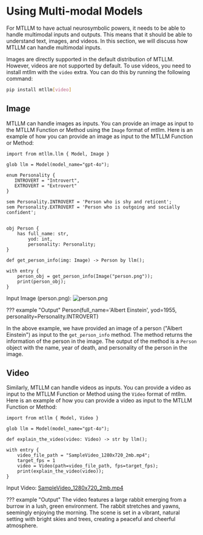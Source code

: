 # Using Multi-modal Models

For MTLLM to have actual neurosymbolic powers, it needs to be able to handle multimodal inputs and outputs. This means that it should be able to understand text, images, and videos. In this section, we will discuss how MTLLM can handle multimodal inputs.

Images are directly supported in the default distribution of MTLLM. However, videos are not supported by default. To use videos, you need to install mtllm with the `video` extra. You can do this by running the following command:

```bash
pip install mtllm[video]
```

## Image

MTLLM can handle images as inputs. You can provide an image as input to the MTLLM Function or Method using the `Image` format of mtllm. Here is an example of how you can provide an image as input to the MTLLM Function or Method:

```jac
import from mtllm.llm { Model, Image }

glob llm = Model(model_name="gpt-4o");

enum Personality {
   INTROVERT = "Introvert",
   EXTROVERT = "Extrovert"
}

sem Personality.INTROVERT = 'Person who is shy and reticent';
sem Personality.EXTROVERT = 'Person who is outgoing and socially confident';


obj Person {
    has full_name: str,
        yod: int,
        personality: Personality;
}

def get_person_info(img: Image) -> Person by llm();

with entry {
    person_obj = get_person_info(Image("person.png"));
    print(person_obj);
}
```

Input Image (person.png):
![person.png](https://rarehistoricalphotos.com/wp-content/uploads/2022/06/albert-einstein-tongue-3.webp)


??? example "Output"
    Person(full_name='Albert Einstein', yod=1955, personality=Personality.INTROVERT)

In the above example, we have provided an image of a person ("Albert Einstein") as input to the `get_person_info` method. The method returns the information of the person in the image. The output of the method is a `Person` object with the name, year of death, and personality of the person in the image.

## Video

Similarly, MTLLM can handle videos as inputs. You can provide a video as input to the MTLLM Function or Method using the `Video` format of mtllm. Here is an example of how you can provide a video as input to the MTLLM Function or Method:

```jac
import from mtllm { Model, Video }

glob llm = Model(model_name="gpt-4o");

def explain_the_video(video: Video) -> str by llm();

with entry {
    video_file_path = "SampleVideo_1280x720_2mb.mp4";
    target_fps = 1
    video = Video(path=video_file_path, fps=target_fps);
    print(explain_the_video(video));
}
```

Input Video:
[SampleVideo_1280x720_2mb.mp4](https://github.com/Jaseci-Labs/jaseci/raw/refs/heads/main/jac-mtllm/tests/fixtures/SampleVideo_1280x720_2mb.mp4)


??? example "Output"
    The video features a large rabbit emerging from a burrow in a lush, green environment. The rabbit stretches and yawns, seemingly enjoying the morning. The scene is set in a vibrant, natural setting with bright skies and trees, creating a peaceful and cheerful atmosphere.
